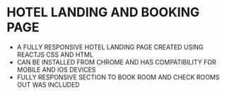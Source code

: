 # HOTEL LANDING AND BOOKING PAGE
- A FULLY RESPONSIVE HOTEL LANDING PAGE CREATED USING REACTJS CSS AND HTML
- CAN BE INSTALLED FROM CHROME AND HAS COMPATIBILITY FOR MOBILE AND IOS DEVICES
- FULLY RESPONSIVE SECTION TO BOOK ROOM AND CHECK ROOMS OUT WAS INCLUDED

